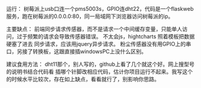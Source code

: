 运行：
树莓派上usb口连一个pms5003s，GPIO连dht22，代码是一个flaskweb服务，跑在树莓派的0.0.0.0:80，同一局域网下浏览器访问树莓派的ip。

主要缺点：
前端同步请求传感器，而不是请求一个中间缓存变量，只能单人访问，过于频繁的请求会导致传感器错误。
不太会js，hightcharts 照着模板把数据硬塞了进去 同步请求，应该用jquery异步请求。
粉尘传感器没有用GPIO上的串口，另接了转换板，这跟直接插windowsPC上没什么区别。

建议食用方法：
dht11那个，别人写的，github上看了几个就这个好。网上搜型号的说明书结合代码看
插哪个针脚改相应代码，估计你项目运行不起来。我写这个的时候水平比较次，存在如上缺点，看看就行了，别影响你思路。



